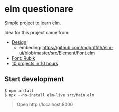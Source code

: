 # elm questionare

Simple project to learn [elm](https://elm-lang.org/).

Idea for this project came from:

- [Design](https://www.uidesigndaily.com/posts/sketch-questionnaire-choice-submit-day-924)
  - embeding: https://github.com/mdgriffith/elm-ui/blob/master/src/Element/Font.elm
- [Font: Rubik](https://fonts.google.com/specimen/Rubik)
- [10 projects in 10 hours](https://www.youtube.com/watch?v=dtKciwk_si4)

## Start development

```shell
$ npm install
$ npx --no-install elm-live src/Main.elm
```

> Open http://localhost:8000
